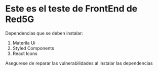 # Este es el teste de FrontEnd de Red5G

Dependencias que se deben instalar:
1. Materila Ui
2. Styled Components
3. React Icons

Asegurese de reparar las vulnerabilidades al instalar las dependencias
